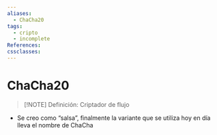 ```yaml
---
aliases:
  - ChaCha20
tags:
  - cripto
  - incomplete
References: 
cssclasses:
---
```

# ChaCha20

> [!NOTE] Definición:
> Criptador de flujo

+ Se creo como “salsa”, finalmente la variante que se utiliza hoy en día lleva el nombre de ChaCha